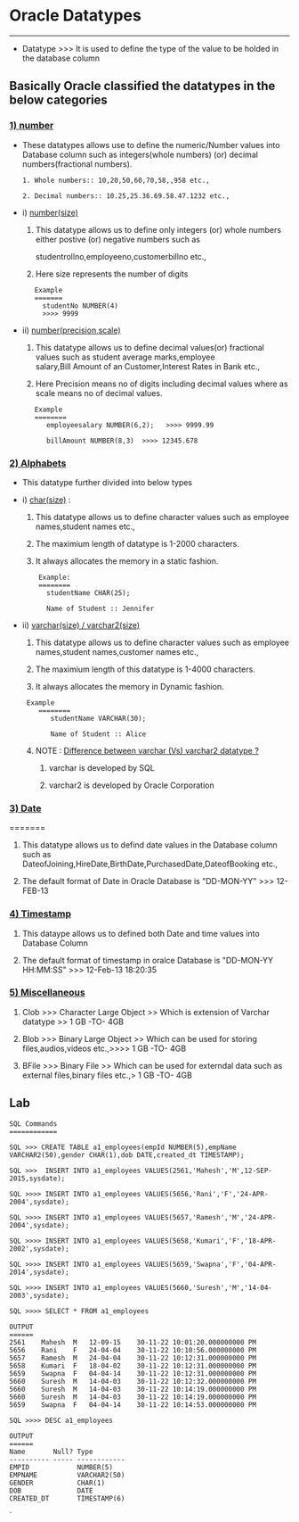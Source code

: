 # Oracle Datatypes
------------


*  Datatype >>> It is used to define the type of the value to be holded in the database column

## Basically Oracle classified the datatypes in the below categories 


### <ins>1) number</ins>
  
* These datatypes allows use to define the numeric/Number values into Database column such as integers(whole numbers) (or)  decimal numbers(fractional numbers).

      1. Whole numbers:: 10,20,50,60,70,58,,958 etc.,

      2. Decimal numbers:: 10.25,25.36.69.58.47.1232 etc.,

* i) <ins>number(size)</ins>
      
    1. This datatype allows us to define only integers (or) whole numbers either postive (or) negative numbers such as

         studentrollno,employeeno,customerbillno etc.,

    2. Here size represents the number of digits 
    ```
       Example
       ======= 
         studentNo NUMBER(4)
		 >>>> 9999
    ``` 
* ii)  <ins>number(precision,scale)</ins>
    
    1. This datatype allows us to define decimal values(or) fractional values such as student average marks,employee    
         salary,Bill Amount of an Customer,Interest Rates in Bank etc.,

    2. Here Precision means no of digits including decimal values where as scale means no of decimal values.
   
    ```   
	   Example
       ========
          employeesalary NUMBER(6,2);   >>>> 9999.99

          billAmount NUMBER(8,3)  >>>> 12345.678  
    ```
###   <ins>2) Alphabets </ins>

* This datatype further divided into below types
 
*  i) <ins>char(size)</ins> : 
     
    1. This datatype allows us to define character values  such as employee names,student names etc.,

    2. The maximium length of datatype is 1-2000 characters.

    3. It always allocates the memory in a static fashion.

    ```
        Example:
        ========
          studentName CHAR(25);

          Name of Student :: Jennifer   
    ```
* ii) <ins>varchar(size) / varchar2(size)</ins>
     
    1. This datatype allows us to define character values such as employee names,student names,customer names etc.,

    2. The maximium length of this datatype is 1-4000 characters.

    3. It always allocates the memory in Dynamic fashion.

    ```
	 Example
        ========
           studentName VARCHAR(30);

           Name of Student :: Alice
    ```    
       
	4. NOTE : <ins>Difference between varchar (Vs) varchar2 datatype ?</ins>
        
        1.  varchar is developed by SQL 
       
        2.  varchar2 is developed by Oracle Corporation       

###   <ins>3) Date</ins>
  =======
1. This datatype allows us to defind date values in the Database column such as DateofJoining,HireDate,BirthDate,PurchasedDate,DateofBooking etc.,

2. The default format of Date in Oracle Database is "DD-MON-YY"  >>> 12-FEB-13
 
###   <ins>4) Timestamp</ins>
 
1. This dataype allows us to defined both Date and time values into Database Column

2. The default format of timestamp in oralce Database is "DD-MON-YY HH:MM:SS"  >>> 12-Feb-13 18:20:35

###   <ins>5) Miscellaneous</ins> 

1.  Clob  >>> Character Large Object  >> Which is extension of Varchar datatype >> 1 GB -TO- 4GB

2.  Blob  >>> Binary Large Object >> Which can be used for storing files,audios,videos etc.,>>>> 1 GB -TO- 4GB

3.  BFile >>> Binary File >> Which can be used for externdal data such as external files,binary files etc.,> 1 GB -TO- 4GB


## Lab


```
SQL Commands
============

SQL >>> CREATE TABLE a1_employees(empId NUMBER(5),empName VARCHAR2(50),gender CHAR(1),dob DATE,created_dt TIMESTAMP);

SQL >>>  INSERT INTO a1_employees VALUES(2561,'Mahesh','M',12-SEP-2015,sysdate); 

SQL >>>> INSERT INTO a1_employees VALUES(5656,'Rani','F','24-APR-2004',sysdate);

SQL >>>> INSERT INTO a1_employees VALUES(5657,'Ramesh','M','24-APR-2004',sysdate);

SQL >>>> INSERT INTO a1_employees VALUES(5658,'Kumari','F','18-APR-2002',sysdate);

SQL >>>> INSERT INTO a1_employees VALUES(5659,'Swapna','F','04-APR-2014',sysdate);

SQL >>>> INSERT INTO a1_employees VALUES(5660,'Suresh','M','14-04-2003',sysdate);

SQL >>>> SELECT * FROM a1_employees

OUTPUT
======
2561	Mahesh	M	12-09-15	30-11-22 10:01:20.000000000 PM
5656	Rani	F	24-04-04	30-11-22 10:10:56.000000000 PM
5657	Ramesh	M	24-04-04	30-11-22 10:12:31.000000000 PM
5658	Kumari	F	18-04-02	30-11-22 10:12:31.000000000 PM
5659	Swapna	F	04-04-14	30-11-22 10:12:31.000000000 PM
5660	Suresh	M	14-04-03	30-11-22 10:12:32.000000000 PM
5660	Suresh	M	14-04-03	30-11-22 10:14:19.000000000 PM
5660	Suresh	M	14-04-03	30-11-22 10:14:19.000000000 PM
5659	Swapna	F	04-04-14	30-11-22 10:14:53.000000000 PM

SQL >>>> DESC a1_employees 

OUTPUT
======
Name       Null? Type         
---------- ----- ------------ 
EMPID            NUMBER(5)    
EMPNAME          VARCHAR2(50) 
GENDER           CHAR(1)      
DOB              DATE         
CREATED_DT       TIMESTAMP(6)
```

` 